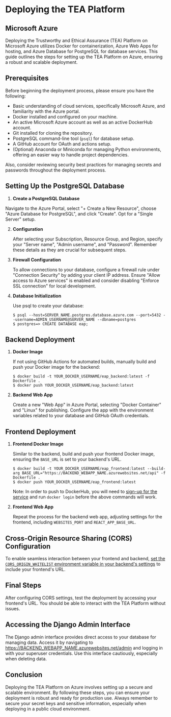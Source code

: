 # Deploying the TEA Platform 

## Microsoft Azure

Deploying the Trustworthy and Ethical Assurance (TEA) Platform on Microsoft Azure utilizes Docker for containerization, Azure Web Apps for hosting, and Azure Database for PostgreSQL for database services. This guide outlines the steps for setting up the TEA Platform on Azure, ensuring a robust and scalable deployment.

<!-- The following procedure makes use of Docker, Azure Webapps, and Azure Database for Postgresql. These instructions make use of the Azure Portal. A future version will focus on scripted deployment, using either the Azure CLI, the Azure Python SDK, or Terraform. -->

## Prerequisites

Before beginning the deployment process, please ensure you have the following:

- Basic understanding of cloud services, specifically Microsoft Azure, and familiarity with the Azure portal.
- Docker installed and configured on your machine.
- An active Microsoft Azure account as well as an active DockerHub account.
- Git installed for cloning the repository.
- PostgreSQL command-line tool (`psql`) for database setup.
- A GitHub account for OAuth and actions setup.
- (Optional) Anaconda or Miniconda for managing Python environments, offering an easier way to handle project dependencies.

Also, consider reviewing security best practices for managing secrets and passwords throughout the deployment process.

## Setting Up the PostgreSQL Database

1. **Create a PostgreSQL Database**

Navigate to the Azure Portal, select "+ Create a New Resource", choose "Azure Database for PostgreSQL", and click "Create". Opt for a "Single Server" setup.

2. **Configuration**

    After selecting your Subscription, Resource Group, and Region, specify your "Server name", "Admin username", and "Password". Remember these details as they are crucial for subsequent steps.

3. **Firewall Configuration**

    To allow connections to your database, configure a firewall rule under "Connection Security" by adding your client IP address. Ensure "Allow access to Azure services" is enabled and consider disabling "Enforce SSL connection" for local development.

4. **Database Initialization**

    Use psql to create your database:

    ```shell
    $ psql --host=SERVER_NAME.postgres.database.azure.com --port=5432 --username=ADMIN_USERNAME@SERVER_NAME --dbname=postgres
    $ postgres=> CREATE DATABASE eap;
    ```

## Backend Deployment

1. **Docker Image**

    If not using GitHub Actions for automated builds, manually build and push your Docker image for the backend:

    ```shell
    $ docker build -t YOUR_DOCKER_USERNAME/eap_backend:latest -f Dockerfile .
    $ docker push YOUR_DOCKER_USERNAME/eap_backend:latest
    ```

2. **Backend Web App**

    Create a new "Web App" in Azure Portal, selecting "Docker Container" and "Linux" for publishing. Configure the app with the environment variables related to your database and GitHub OAuth credentials.

## Frontend Deployment

1. **Frontend Docker Image**

    Similar to the backend, build and push your frontend Docker image, ensuring the `BASE_URL` is set to your backend's URL.

    ```shell
    $ docker build -t YOUR_DOCKER_USERNAME/eap_frontend:latest --build-arg BASE_URL="https://BACKEND_WEBAPP_NAME.azurewebsites.net/api" -f Dockerfile .
    $ docker push YOUR_DOCKER_USERNAME/eap_frontend:latest
    ```

    Note: In order to push to DockerHub, you will need to [sign-up for the service](https://hub.docker.com/signup) and run `docker login` before the above commands will work.

2. **Frontend Web App**

    Repeat the process for the backend web app, adjusting settings for the frontend, including `WEBSITES_PORT` and `REACT_APP_BASE_URL`.

## Cross-Origin Resource Sharing (CORS) Configuration

To enable seamless interaction between your frontend and backend, [set the `CORS_ORIGIN_WHITELIST` environment variable in your backend's settings](../backend/django-settings.md) to include your frontend's URL.

## Final Steps

After configuring CORS settings, test the deployment by accessing your frontend's URL. You should be able to interact with the TEA Platform without issues.

## Accessing the Django Admin Interface

The Django admin interface provides direct access to your database for managing data. Access it by navigating to https://BACKEND_WEBAPP_NAME.azurewebsites.net/admin and logging in with your superuser credentials. Use this interface cautiously, especially when deleting data.

## Conclusion

Deploying the TEA Platform on Azure involves setting up a secure and scalable environment. By following these steps, you can ensure your deployment is robust and ready for production use. Always remember to secure your secret keys and sensitive information, especially when deploying in a public cloud environment.

